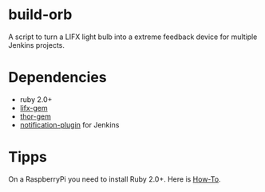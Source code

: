 build-orb
=========

A script to turn a LIFX light bulb into a extreme feedback device for multiple Jenkins projects.

Dependencies
============

- ruby 2.0+
- [lifx-gem](https://github.com/LIFX/lifx-gem)
- [thor-gem](https://github.com/erikhuda/thor)
- [notification-plugin](https://wiki.jenkins-ci.org/display/JENKINS/Notification+Plugin) for Jenkins

Tipps
=====

On a RaspberryPi you need to install Ruby 2.0+. Here is [How-To](http://www.iconoclastlabs.com/blog/ruby-on-rails-on-the-raspberry-pi-b-with-rbenv).
